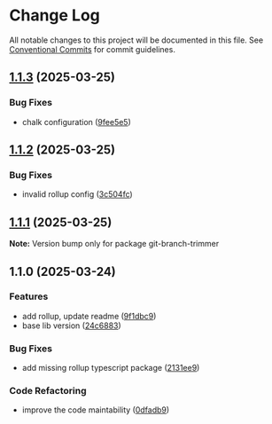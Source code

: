 # Change Log

All notable changes to this project will be documented in this file.
See [Conventional Commits](https://conventionalcommits.org) for commit guidelines.

## [1.1.3](https://github.com/karolsw3/git-branch-trimmer/compare/v1.1.2...v1.1.3) (2025-03-25)

### Bug Fixes

* chalk configuration ([9fee5e5](https://github.com/karolsw3/git-branch-trimmer/commit/9fee5e599db10b416b47c8b034041d3e0d560433))

## [1.1.2](https://github.com/karolsw3/git-branch-trimmer/compare/v1.1.1...v1.1.2) (2025-03-25)

### Bug Fixes

* invalid rollup config ([3c504fc](https://github.com/karolsw3/git-branch-trimmer/commit/3c504fc39e40b7794d2a106e83a8c4e5d853aa23))

## [1.1.1](https://github.com/karolsw3/git-branch-trimmer/compare/v1.1.0...v1.1.1) (2025-03-25)

**Note:** Version bump only for package git-branch-trimmer

## 1.1.0 (2025-03-24)

### Features

* add rollup, update readme ([9f1dbc9](https://github.com/karolsw3/git-branch-trimmer/commit/9f1dbc9667286f1831b749231bd80b9c1cb06295))
* base lib version ([24c6883](https://github.com/karolsw3/git-branch-trimmer/commit/24c6883a062eed141f133cb5358c7766a479df34))

### Bug Fixes

* add missing rollup typescript package ([2131ee9](https://github.com/karolsw3/git-branch-trimmer/commit/2131ee9ec16c8aaa5be5820e9ef9970aefa35929))

### Code Refactoring

* improve the code maintability ([0dfadb9](https://github.com/karolsw3/git-branch-trimmer/commit/0dfadb920156f30f4a68670c6997192bebeb22e9))
